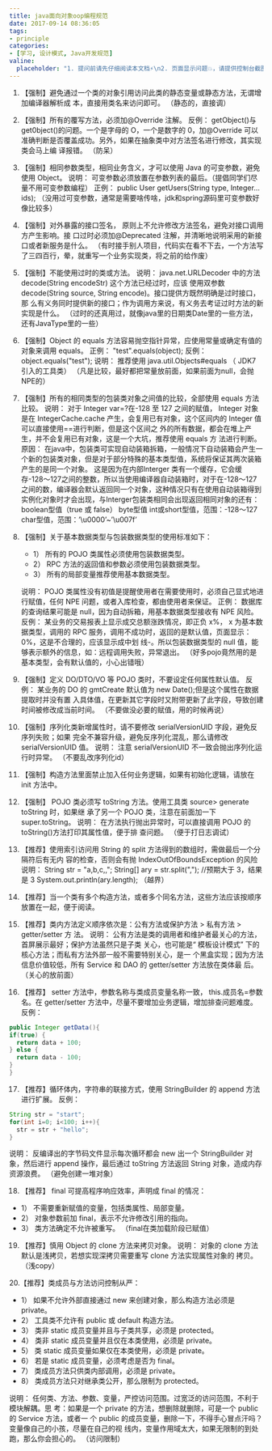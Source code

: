 ```yaml
---
title: java面向对象oop编程规范
date: 2017-09-14 08:36:05
tags:
- principle
categories:
- [学习, 设计模式, Java开发规范]
valine:
  placeholder: "1. 提问前请先仔细阅读本文档⚡\n2. 页面显示问题💥，请提供控制台截图📸或者您的测试网址\n3. 其他任何报错💣，请提供详细描述和截图📸，祝食用愉快💪"
---
```


1. 【强制】避免通过一个类的对象引用访问此类的静态变量或静态方法，无谓增加编译器解析成
   本，直接用类名来访问即可。
   （静态的，直接调）

2. 【强制】所有的覆写方法，必须加@Override 注解。
   反例： getObject()与 get0bject()的问题。一个是字母的 O，一个是数字的 0，加@Override
   可以准确判断是否覆盖成功。另外，如果在抽象类中对方法签名进行修改，其实现类会马上编
   译报错。
   （防呆）

3. 【强制】相同参数类型，相同业务含义，才可以使用 Java 的可变参数，避免使用 Object。
   说明： 可变参数必须放置在参数列表的最后。（提倡同学们尽量不用可变参数编程）
   正例： public User getUsers(String type, Integer... ids);
   （没用过可变参数，通常是需要啥传啥，jdk和spring源码里可变参数好像比较多）

4. 【强制】对外暴露的接口签名， 原则上不允许修改方法签名，避免对接口调用方产生影响。接
   口过时必须加@Deprecated 注解，并清晰地说明采用的新接口或者新服务是什么。
   （有时接手别人项目，代码实在看不下去，一个方法写了三四百行，晕，就重写一个业务实现类，将之前的给作废）

5. 【强制】不能使用过时的类或方法。
   说明： java.net.URLDecoder 中的方法 decode(String encodeStr) 这个方法已经过时，应该
   使用双参数 decode(String source, String encode)。接口提供方既然明确是过时接口，那
   么有义务同时提供新的接口；作为调用方来说，有义务去考证过时方法的新实现是什么。
   （过时的还真用过，就像java里的日期类Date里的一些方法，还有JavaType里的一些）

6. 【强制】Object 的 equals 方法容易抛空指针异常，应使用常量或确定有值的对象来调用 equals。
   正例： "test".equals(object);
   反例： object.equals("test");
   说明： 推荐使用 java.util.Objects#equals （ JDK7 引入的工具类）
   （凡是比较，最好都把常量放前面，如果前面为null，会抛NPE的）

7. 【强制】所有的相同类型的包装类对象之间值的比较，全部使用 equals 方法比较。
   说明： 对于 Integer var=?在-128 至 127 之间的赋值， Integer 对象是在 IntegerCache.cache
   产生，会复用已有对象，这个区间内的 Integer 值可以直接使用==进行判断，但是这个区间之
   外的所有数据，都会在堆上产生，并不会复用已有对象，这是一个大坑，推荐使用 equals 方
   法进行判断。
   原因：
   在java中，包装类可实现自动装箱拆箱，一般情况下自动装箱会产生一个新的包装类对象，但是对于部分特殊的基本类型值，系统将保证其两次装箱产生的是同一个对象。
   这是因为在内部Interger 类有一个缓存，它会缓存-128～127之间的整数，所以当使用编译器自动装箱时，对于在-128～127之间的数，编译器会默认返回同一个对象，这种情况只有在使用自动装箱得到实例化对象时才会出现，与Interger包装类相同会出现返回相同对象的还有：
   boolean型值（true 或 false）
   byte型值
   int或short型值，范围：-128～127
   char型值，范围：’\u0000’~’\u007f’

8. 【强制】关于基本数据类型与包装数据类型的使用标准如下：
   - 1） 所有的 POJO 类属性必须使用包装数据类型。
   - 2） RPC 方法的返回值和参数必须使用包装数据类型。
   - 3） 所有的局部变量推荐使用基本数据类型。
    
   说明： POJO 类属性没有初值是提醒使用者在需要使用时，必须自己显式地进行赋值，任何
   NPE 问题，或者入库检查，都由使用者来保证。
   正例： 数据库的查询结果可能是 null，因为自动拆箱，用基本数据类型接收有 NPE 风险。
   反例： 某业务的交易报表上显示成交总额涨跌情况，即正负 x%， x 为基本数据类型，调用的
   RPC 服务，调用不成功时，返回的是默认值，页面显示： 0%，这是不合理的，应该显示成中划
   线-。所以包装数据类型的 null 值，能够表示额外的信息，如：远程调用失败，异常退出。
   （好多pojo竟然用的是基本类型，会有默认值的，小心出错哦）

9. 【强制】定义 DO/DTO/VO 等 POJO 类时，不要设定任何属性默认值。
   反例： 某业务的 DO 的 gmtCreate 默认值为 new Date();但是这个属性在数据提取时并没有置
   入具体值，在更新其它字段时又附带更新了此字段，导致创建时间被修改成当前时间。
   （不要做没必要的赋值，用的时候再说）

10. 【强制】序列化类新增属性时，请不要修改 serialVersionUID 字段，避免反序列失败；如果
完全不兼容升级，避免反序列化混乱，那么请修改 serialVersionUID 值。
说明： 注意 serialVersionUID 不一致会抛出序列化运行时异常。
（不要乱改序列化id）

11. 【强制】构造方法里面禁止加入任何业务逻辑，如果有初始化逻辑，请放在 init 方法中。

12. 【强制】 POJO 类必须写 toString 方法。使用工具类 source> generate toString 时，如果继
承了另一个 POJO 类，注意在前面加一下 super.toString。
说明： 在方法执行抛出异常时，可以直接调用 POJO 的 toString()方法打印其属性值，便于排
查问题。
（便于打日志调试）

13. 【推荐】使用索引访问用 String 的 split 方法得到的数组时，需做最后一个分隔符后有无内
容的检查，否则会有抛 IndexOutOfBoundsException 的风险
说明：
String str = "a,b,c,,"; String[] ary = str.split(",");
//预期大于 3，结果是 3
System.out.println(ary.length);
（越界）

14. 【推荐】当一个类有多个构造方法，或者多个同名方法，这些方法应该按顺序放置在一起，便于阅读。

15. 【推荐】类内方法定义顺序依次是：公有方法或保护方法 > 私有方法 > getter/setter 方
法。
说明： 公有方法是类的调用者和维护者最关心的方法，首屏展示最好；保护方法虽然只是子类
关心，也可能是“ 模板设计模式” 下的核心方法；而私有方法外部一般不需要特别关心，是一
个黑盒实现；因为方法信息价值较低，所有 Service 和 DAO 的 getter/setter 方法放在类体最
后。
（关心的放前面）

16. 【推荐】 setter 方法中，参数名称与类成员变量名称一致， this.成员名=参数名。在
getter/setter 方法中，尽量不要增加业务逻辑，增加排查问题难度。
反例：
```java
public Integer getData(){
if(true) {
  return data + 100;
} else {
  return data - 100;
}
}
```

17. 【推荐】循环体内，字符串的联接方式，使用 StringBuilder 的 append 方法进行扩展。
反例：
```java
String str = "start";
for(int i=0; i<100; i++){
  str = str + "hello";
}
```
说明： 反编译出的字节码文件显示每次循环都会 new 出一个 StringBuilder 对象，然后进行
append 操作，最后通过 toString 方法返回 String 对象，造成内存资源浪费。
（避免创建一堆对象）

18. 【推荐】 final 可提高程序响应效率，声明成 final 的情况：
- 1） 不需要重新赋值的变量，包括类属性、局部变量。
- 2） 对象参数前加 final，表示不允许修改引用的指向。
- 3） 类方法确定不允许被重写。
（final在类加载阶段已赋值）

19. 【推荐】慎用 Object 的 clone 方法来拷贝对象。
说明： 对象的 clone 方法默认是浅拷贝，若想实现深拷贝需要重写 clone 方法实现属性对象的
拷贝。
（浅copy）

20.【推荐】类成员与方法访问控制从严：
- 1） 如果不允许外部直接通过 new 来创建对象，那么构造方法必须是 private。
- 2） 工具类不允许有 public 或 default 构造方法。
- 3） 类非 static 成员变量并且与子类共享，必须是 protected。
- 4） 类非 static 成员变量并且仅在本类使用，必须是 private。
- 5） 类 static 成员变量如果仅在本类使用，必须是 private。
- 6） 若是 static 成员变量，必须考虑是否为 final。
- 7） 类成员方法只供类内部调用，必须是 private。
- 8） 类成员方法只对继承类公开，那么限制为 protected。

说明： 任何类、方法、参数、变量，严控访问范围。过宽泛的访问范围，不利于模块解耦。思
考：如果是一个 private 的方法，想删除就删除，可是一个 public 的 Service 方法，或者一
个 public 的成员变量，删除一下，不得手心冒点汗吗？ 变量像自己的小孩，尽量在自己的视
线内，变量作用域太大，如果无限制的到处跑，那么你会担心的。
（访问限制）

